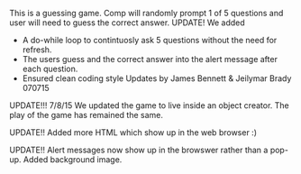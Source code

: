 This is a guessing game. Comp will randomly prompt 1 of 5 questions and user will need to guess the correct answer.
UPDATE!
We added
- A do-while loop to contintuosly ask 5 questions without the need for refresh.
- The users guess and the correct answer into the alert message after each question.
- Ensured clean coding style
Updates by James Bennett & Jeilymar Brady 070715


UPDATE!!!
7/8/15
We updated the game to live inside an object creator.  The play of the game has
remained the same.

UPDATE!!
Added more HTML which show up in the web browser :)

UPDATE!!
Alert messages now show up in the browswer rather than a pop-up. Added background image. 
